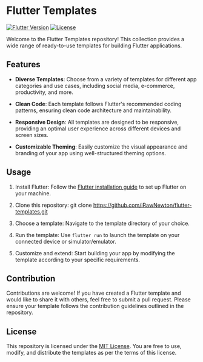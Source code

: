 # Flutter Templates

[![Flutter Version](https://img.shields.io/badge/flutter-v3.10.5-blue.svg)](https://flutter.dev/)
[![License](https://img.shields.io/badge/license-MIT-blue.svg)](https://opensource.org/licenses/MIT)

Welcome to the Flutter Templates repository! This collection provides a wide range of ready-to-use templates for building Flutter applications.

## Features

- **Diverse Templates**: Choose from a variety of templates for different app categories and use cases, including social media, e-commerce, productivity, and more.

- **Clean Code**: Each template follows Flutter's recommended coding patterns, ensuring clean code architecture and maintainability.

- **Responsive Design**: All templates are designed to be responsive, providing an optimal user experience across different devices and screen sizes.

- **Customizable Theming**: Easily customize the visual appearance and branding of your app using well-structured theming options.

## Usage

1. Install Flutter: Follow the [Flutter installation guide](https://flutter.dev/docs/get-started/install) to set up Flutter on your machine.

2. Clone this repository: git clone https://github.com/iRawNewton/flutter-templates.git


3. Choose a template: Navigate to the template directory of your choice.

4. Run the template: Use `flutter run` to launch the template on your connected device or simulator/emulator.

5. Customize and extend: Start building your app by modifying the template according to your specific requirements.

## Contribution

Contributions are welcome! If you have created a Flutter template and would like to share it with others, feel free to submit a pull request. Please ensure your template follows the contribution guidelines outlined in the repository.

## License

This repository is licensed under the [MIT License](https://opensource.org/licenses/MIT). You are free to use, modify, and distribute the templates as per the terms of this license.


